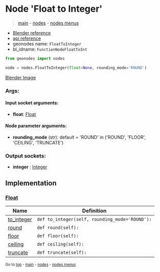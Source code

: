 # Node 'Float to Integer'

> [main](../structure.md) - [nodes](nodes.md) - [nodes menus](nodes_menus.md)

- [Blender reference](https://docs.blender.org/manual/en/latest/modeling/geometry_nodes/utilities/float_to_integer.html)
- [api reference](https://docs.blender.org/api/current/bpy.types.FunctionNodeFloatToInt.html)
- geonodes name: `FloatToInteger`
- bl_idname: `FunctionNodeFloatToInt`

```python
from geonodes import nodes

node = nodes.FloatToInteger(float=None, rounding_mode='ROUND')
```

[Blender Image](self.node_image_ref)

### Args:

#### Input socket arguments:

- **float**: [Float](Float.md)

#### Node parameter arguments:

- **rounding_mode** (str): default = 'ROUND' in ('ROUND', 'FLOOR', 'CEILING', 'TRUNCATE')

### Output sockets:

- **integer** : [Integer](Integer.md)

## Implementation

### [Float](Float.md)

| Name | Definition |
|------|------------|
 | [to_integer](Float.md#to_integer) | `def to_integer(self, rounding_mode='ROUND'):` |
 | [round](Float.md#round) | `def round(self):` |
 | [floor](Float.md#floor) | `def floor(self):` |
 | [ceiling](Float.md#ceiling) | `def ceiling(self):` |
 | [truncate](Float.md#truncate) | `def truncate(self):` |

<sub>Go to [top](#node-Float-to-Integer) - [main](../structure.md) - [nodes](nodes.md) - [nodes menus](nodes_menus.md)</sub>

